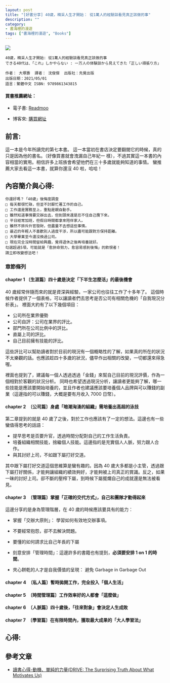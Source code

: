 ```yaml
---
layout: post
title: "[好書分享] 40歲，精采人生才開始： 從1萬人的經驗談看見真正該做的事"
description: ""
category: 
- 書海裡的漫遊
tags: ["書海裡的漫遊", "Books"]
---
```


<div><a href="http://moo.im/a/kwEGWX" title="40歲，精采人生才開始"><img src="https://cdn.readmoo.com/cover/62/f2efg6a_210x315.jpg?v=0"></a></div>




```
40歲，精采人生才開始: 從1萬人的經驗談看見真正該做的事
できる40代は、「これ」しかやらない : 一万人の体験談から見えてきた「正しい頑張り方」

作者： 大塚壽  譯者： 沈俊傑  出版社：先覺出版 
出版日期：2021/05/01 
語言：繁體中文 ISBN: 9789861343815 
```

#### 買書推薦網址：

- 電子書: [Readmoo](http://moo.im/a/kwEGWX)

- 博客來: [購買網址](https://www.books.com.tw/exep/assp.php/kkdailin/products/0010889442?utm_source=kkdailin&utm_medium=ap-books&utm_content=recommend&utm_campaign=ap-202106)


## 前言:

這一本是今年所讀完的第七本書。 這一本當初在書店決定要翻閱它的時候，真的只是因為他的書名。（好像買書就會洩漏自己年紀一
樣），不過其實這一本書的內容相當的實用。相信許多上班族會希望他們在三十多歲就能夠知道的事情。 蠻推薦大家去看這一本書，就算你還沒 40 啦，哈哈！



## 內容簡介與心得:

```
你還好嗎？「40歲」後悔度調查
□ 每天都很忙碌，但並不討厭忙著工作的自己。
□ 工作還是實務至上，重點是親自動手。
□ 雖然知道事情要交辦出去，但到頭來還是忍不住自己攬下來。
□ 平日經常加班，但假日時間都拿來陪伴家人。
□ 雖然不排斥升官發財，但盡量不去想這些事情。
□ 最近的年輕人不喜歡別人過度干涉，所以盡可能跟對方保持距離。
□ 大學畢業至今還沒換過公司。
□ 現在完全沒時間留給興趣，覺得退休之後再培養就好。
勾選超過5項，可能就是「愈拚命努力，愈容易感到後悔」的飲恨者！
請立即改變想法吧！

```

### 章節條列

#### chapter 1 〔生涯篇〕四十歲是決定「下半生怎麼活」的最後機會 

40 歲經常伴隨而來的就是資深與經驗，一家公司也往往工作了十多年了。 這個時候作者提供了一個表格，可以讓讀者們去思考是否公司有相關危機的「自我現況分析表」。 裡面大約有了以下幾個項目：

- 公司所在業界優勢
- 公司自評：公司在業界的評比。
- 部門所在公司比例中的評比。
- 直屬上司的評比。
- 自己目前擁有技能的評比。

這些評比可以幫助讀者對於目前的現況有一個概略性的了解，如果真的所在的狀況不太樂觀的話。也應該趁四十多歲的狀況，儘早作出相關的改變，一切都還來得急喔。 

裡面也提到了，建議每一個人透過透過「金錢」來幫自己目前的現況評價，作為一個相對於客觀的狀況分析。 同時也希望透過現況分析，讓讀者更能夠了解，哪一些技能是應該要開始培養的，並且作者也建議應該要培養個人品牌與可以賺錢的副業（這邊指的可以賺錢，大概是要有月收入 7000 日幣）。

#### chapter 2　〔公司篇〕身處「暗潮洶湧的組織」需培養出高超的泳技

第二章提到的就是 40 歲了之後，對於工作也應該有了一定的想法。這邊也有一些蠻值得思考的話語：

- 提早思考是否要升官，透過時間分配對自己的工作生活負責。
- 培養組織相關技能，捨繼個人技能。這邊指的是充實個人人脈，努力跟人合作。
- 與其討好上司，不如跟下屬打好交道。

其中跟下屬打好交道這個思維算是蠻有趣的。因為 40 歲大多都是小主管，透過跟下屬打好關係，才能夠讓組織的績效夠好，才能夠被上司真正的賞識。反之，如果一昧的討好上司。卻不斷的壓榨下屬，到時候下屬擺爛自己的成就還是無法被看見。

#### chapter 3　〔管理篇〕掌握「正確的交代方式」，自己和團隊才動得起來

這邊分享的是身為管理階層，在 40 歲的時候應該要具有的能力：

- 掌握「交辦大原則」： 學習如何有效地交辦事項。

- 不要經常抱怨，卻不去解決問題。

- 要懂的如何請求比自己年長的下屬

- 刻意安排「管理時間」：這邊許多的書籍也有提到，**必須要安排 1 on 1 的時間**。

- 夾心餅乾的人才是自我價值的呈現： 避免 Garbage in Garbage Out

  

#### chapter 4　〔私人篇〕暫時拋開工作，完全投入「個人生活」

#### chapter 5　〔時間管理篇〕工作效率好的人都會「這麼做」

#### chapter 6　〔人脈篇〕四十歲後，「往來對象」會決定人生成敗

#### chapter 7　〔學習篇〕在有限時間內，獲取最大成果的「大人學習法」


## 心得:





## 參考文章

- [讀書心得-動機、單純的力量(DRIVE: The Surprising Truth About What Motivates Us)](http://www.evanlin.com/e8-ae-80-e6-9b-b8-e5-bf-83-e5-be-97-e5-8b-95-e6-a9-9f-e3-80-81-e5-96-ae-e7-b4-94-e7-9a-84-e5-8a-9b-e9-87-8fdrive-the-surprising-truth-about-what-motivates-us/) 

